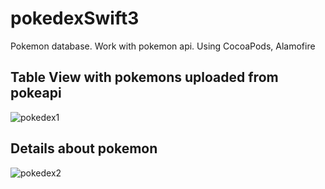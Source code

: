 # pokedexSwift3
Pokemon database. Work with pokemon api. Using CocoaPods, Alamofire


## Table View with pokemons uploaded from pokeapi

![pokedex1](https://user-images.githubusercontent.com/25123468/31609359-75fe9308-b27c-11e7-8fc7-cbea4250e0df.jpg)


## Details about pokemon

![pokedex2](https://user-images.githubusercontent.com/25123468/31609459-01af93c0-b27d-11e7-949f-ef692202f905.jpg)
